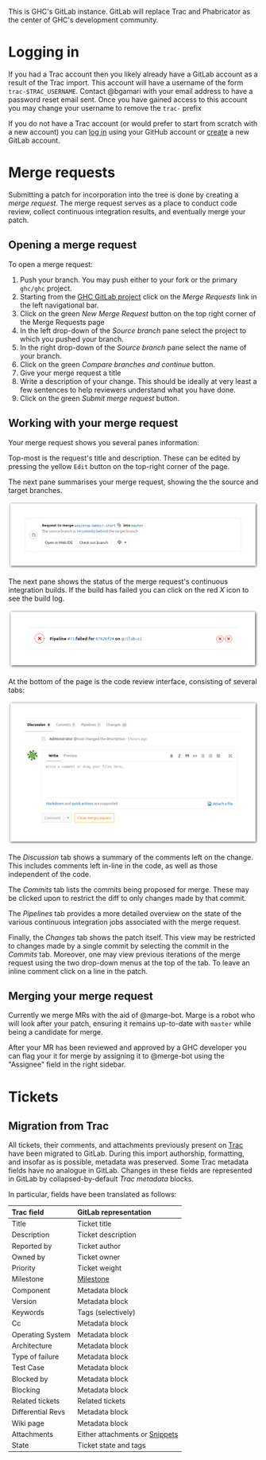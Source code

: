 This is GHC's GitLab instance. GitLab will replace Trac and Phabricator as the center of GHC's development community.

<!--
To generate images with borders:
```
mkdir -p shadow
rm shadow/*
for i in *.png; do 
        nix run nixpkgs.imagemagick -c \
                convert $i -bordercolor white -border 50 \
                \( +clone -background black -shadow 80x5+2+2 \) \
                +swap -background white -layers merge +repage \
                shadow/$i
done
```
-->

# Logging in

If you had a Trac account then you likely already have a GitLab account as a result of the Trac import. This account will have a username of the form `trac-$TRAC_USERNAME`. Contact @bgamari with your email address to have a password reset email sent. Once you have gained access to this account you may change your username to remove the `trac-` prefix

If you do not have a Trac account (or would prefer to start from scratch with a new account) you can [log in](https://gitlab.haskell.org/users/auth/github) using your GitHub account or [create](https://gitlab.haskell.org/users/sign_in) a new GitLab account.

# Merge requests

Submitting a patch for incorporation into the tree is done by creating a *merge request*. The merge request serves as a place to conduct code review, collect continuous integration results, and eventually merge your patch.

## Opening a merge request

To open a merge request:

1. Push your branch. You may push either to your fork or the primary `ghc/ghc` project.
2. Starting from the [GHC GitLab project](https://gitlab.haskell.org/ghc/ghc) click on the *Merge Requests* link in the left navigational bar.
3. Click on the green *New Merge Request* button on the top right corner of the Merge Requests page
4. In the left drop-down of the *Source branch* pane select the project to which you pushed your branch.
5. In the right drop-down of the *Source branch* pane select the name of your branch.
6. Click on the green *Compare branches and continue* button.
7. Give your merge request a title
8. Write a description of your change. This should be ideally at very least a few sentences to help reviewers understand what you have done.
9. Click on the green *Submit merge request* button.

## Working with your merge request

Your merge request shows you several panes information:

Top-most is the request's title and description. These can be edited by pressing the yellow `Edit` button on the top-right corner of the page.

The next pane summarises your merge request, showing the the source and target branches.

![request-summary](uploads/a6b259498530ea48964a11c2539447d2/request-summary.png)

The next pane shows the status of the merge request's continuous integration builds. If the build has failed you can click on the red *X* icon to see the build log.

![pipeline](uploads/3e1bf21a870eef5608665f9d6e6a48de/pipeline.png)

At the bottom of the page is the code review interface, consisting of several tabs:

![code-review](uploads/f90d8a2f0a3716669546ae1fd43480c1/code-review.png)

The *Discussion* tab shows a summary of the comments left on the change. This includes comments left in-line in the code, as well as those independent of the code. 

The *Commits* tab lists the commits being proposed for merge. These may be clicked upon to restrict the diff to only changes made by that commit. 

The *Pipelines* tab provides a more detailed overview on the state of the various continuous integration jobs associated with the merge request.

Finally, the *Changes* tab shows the patch itself. This view may be restricted to changes made by a single commit by selecting the commit in the *Commits* tab. Moreover, one may view previous iterations of the merge request using the two drop-down menus at the top of the tab. To leave an inline comment click on a line in the patch.

## Merging your merge request

Currently we merge MRs with the aid of @marge-bot. Marge is a robot who will look after your patch, ensuring it remains up-to-date with `master` while being a candidate for merge.

After your MR has been reviewed and approved by a GHC developer you can flag your it for merge by assigning it to @merge-bot using the "Assignee" field in the right sidebar.


# Tickets

## Migration from Trac

All tickets, their comments, and attachments previously present on [Trac](https://ghc.haskell.org/trac/ghc/) have been migrated to GitLab. During this import authorship, formatting, and insofar as is possible, metadata was preserved. Some Trac metadata fields have no analogue in GitLab. Changes in these fields are represented in GitLab by collapsed-by-default *Trac metadata* blocks.

In particular, fields have been translated as follows:

| Trac field       | GitLab representation |
| :--------------- | :-------------------- |
| Title            | Ticket title          |
| Description      | Ticket description    |
| Reported by      | Ticket author         |
| Owned by         | Ticket owner          |
| Priority         | Ticket weight         |
| Milestone        | [Milestone](https://gitlab.haskell.org/ghc/ghc/milestones) |
| Component        | Metadata block        |
| Version          | Metadata block        |
| Keywords         | Tags (selectively)    |
| Cc               | Metadata block        |
| Operating System | Metadata block        |
| Architecture     | Metadata block        |
| Type of failure  | Metadata block        |
| Test Case        | Metadata block        |
| Blocked by       | Metadata block        |
| Blocking         | Metadata block        |
| Related tickets  | Related tickets       |
| Differential Revs | Metadata block       |
| Wiki page         | Metadata block       |
| Attachments       | Either attachments or [Snippets](https://gitlab.haskell.org/ghc/ghc/snippets) |
| State             | Ticket state and tags |
